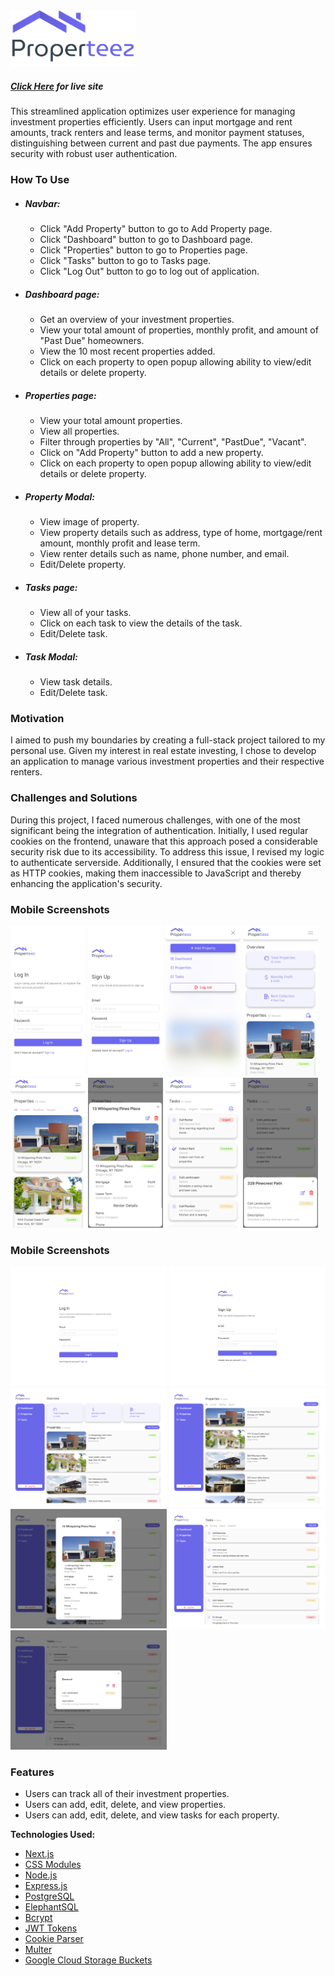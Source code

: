 <img src="./public/readme_images/properteez_logo.png" width="200" alt="properteez logo"/>

<!-- ##### *[Click Here](https://youtu.be/BVDUV6CEojs) for demo* -->

##### *[Click Here](https://properteez.kurtisgarcia.dev) for live site*

This streamlined application optimizes user experience for managing investment properties efficiently. Users can input mortgage and rent amounts, track renters and lease terms, and monitor payment statuses, distinguishing between current and past due payments. The app ensures security with robust user authentication.


### How To Use

- ##### *Navbar:*
    - Click "Add Property" button to go to Add Property page.
    - Click "Dashboard" button to go to Dashboard page.
    - Click "Properties" button to go to Properties page.
    - Click "Tasks" button to go to Tasks page.
    - Click "Log Out" button to go to log out of application.

- ##### *Dashboard page:*
    - Get an overview of your investment properties.
    - View your total amount of properties, monthly profit, and amount of "Past Due" homeowners.
    - View the 10 most recent properties added.
    - Click on each property to open popup allowing ability to view/edit details or delete property.

- ##### *Properties page:*
    - View your total amount properties.
    - View all properties.
    - Filter through properties by "All", "Current", "PastDue", "Vacant".
    - Click on "Add Property" button to add a new property.
    - Click on each property to open popup allowing ability to view/edit details or delete property.

- ##### *Property Modal:*
    - View image of property.
    - View property details such as address, type of home, mortgage/rent amount, monthly profit and lease term.
    - View renter details such as name, phone number, and email.
    - Edit/Delete property.

- ##### *Tasks page:*
    - View all of your tasks.
    - Click on each task to view the details of the task.
    - Edit/Delete task.

- ##### *Task Modal:*
    - View task details.
    - Edit/Delete task.


### Motivation
I aimed to push my boundaries by creating a full-stack project tailored to my personal use. Given my interest in real estate investing, I chose to develop an application to manage various investment properties and their respective renters.


### Challenges and Solutions
During this project, I faced numerous challenges, with one of the most significant being the integration of authentication. Initially, I used regular cookies on the frontend, unaware that this approach posed a considerable security risk due to its accessibility. To address this issue, I revised my logic to authenticate serverside. Additionally, I ensured that the cookies were set as HTTP cookies, making them inaccessible to JavaScript and thereby enhancing the application's security.


### Mobile Screenshots
<div>
<img src="./public/readme_images/mobile_login.jpg" width="120" height="240" alt="dashboard page"/>
<img src="./public/readme_images/mobile_signup.jpg" width="120" height="240" alt="dashboard page"/>
<img src="./public/readme_images/mobile_navbar.jpg" width="120" height="240" alt="dashboard page"/>
<img src="./public/readme_images/mobile_dashboard.jpg" width="120" height="240" alt="dashboard page"/>
<img src="./public/readme_images/mobile_properties.jpg" width="120" height="240" alt="dashboard page"/>
<img src="./public/readme_images/mobile_propertyModal.jpg" width="120" height="240" alt="dashboard page"/>
<img src="./public/readme_images/mobile_tasks.jpg" width="120" height="240" alt="dashboard page"/>
<img src="./public/readme_images/mobile_taskModal.jpg" width="120" height="240" alt="dashboard page"/>
</div>

### Mobile Screenshots
<div>
<img src="./public/readme_images/desktop_login.png" width="250" alt="dashboard page"/>
<img src="./public/readme_images/desktop_signup.png" width="250" alt="dashboard page"/>
<img src="./public/readme_images/desktop_dashboard.png" width="250" alt="dashboard page"/>
<img src="./public/readme_images/desktop_properties.png" width="250" alt="dashboard page"/>
<img src="./public/readme_images/desktop_propertyModal.png" width="250" alt="dashboard page"/>
<img src="./public/readme_images/desktop_tasks.png" width="250" alt="dashboard page"/>
<img src="./public/readme_images/desktop_taskModal.png" width="250" alt="dashboard page"/>
</div>

### Features
- Users can track all of their investment properties.
- Users can add, edit, delete, and view properties.
- Users can add, edit, delete, and view tasks for each property.


**Technologies Used:**
- [Next.js](https://nextjs.org/)
- [CSS Modules](https://nextjs.org/docs/app/building-your-application/styling/css-modules)
- [Node.js](https://nodejs.org/en)
- [Express.js](https://expressjs.com/)
- [PostgreSQL](https://www.postgresql.org/)
- [ElephantSQL](https://www.elephantsql.com/)
- [Bcrypt](https://www.npmjs.com/package/bcrypt)
- [JWT Tokens](https://jwt.io/)
- [Cookie Parser](https://www.npmjs.com/package/cookie-parser)
- [Multer](https://www.npmjs.com/package/multer)
- [Google Cloud Storage Buckets](https://cloud.google.com/storage/docs/json_api/v1/buckets)
